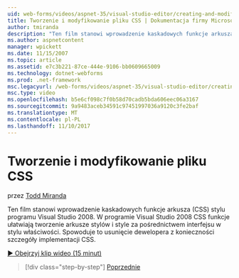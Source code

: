 ```yaml
---
uid: web-forms/videos/aspnet-35/visual-studio-editor/creating-and-modifying-a-css-file
title: Tworzenie i modyfikowanie pliku CSS | Dokumentacja firmy Microsoft
author: tmiranda
description: "Ten film stanowi wprowadzenie kaskadowych funkcje arkusza (CSS) stylu programu Visual Studio 2008. W programie Visual Studio 2008 CSS funkcje ułatwiają tworzenie arkuszy stylów..."
ms.author: aspnetcontent
manager: wpickett
ms.date: 11/15/2007
ms.topic: article
ms.assetid: e7c3b221-87ce-444e-9106-bb0609665009
ms.technology: dotnet-webforms
ms.prod: .net-framework
msc.legacyurl: /web-forms/videos/aspnet-35/visual-studio-editor/creating-and-modifying-a-css-file
msc.type: video
ms.openlocfilehash: b5e6cf098c7f0b58d70cadb5bda606eec06a3167
ms.sourcegitcommit: 9a9483aceb34591c97451997036a9120c3fe2baf
ms.translationtype: MT
ms.contentlocale: pl-PL
ms.lasthandoff: 11/10/2017
---
```

<a name="creating-and-modifying-a-css-file"></a>Tworzenie i modyfikowanie pliku CSS
====================
przez [Todd Miranda](https://github.com/tmiranda)

Ten film stanowi wprowadzenie kaskadowych funkcje arkusza (CSS) stylu programu Visual Studio 2008. W programie Visual Studio 2008 CSS funkcje ułatwiają tworzenie arkusze stylów i style za pośrednictwem interfejsu w stylu właściwości. Spowoduje to usunięcie dewelopera z konieczności szczegóły implementacji CSS.

[&#9654; Obejrzyj klip wideo (15 minut)](https://channel9.msdn.com/Blogs/ASP-NET-Site-Videos/creating-and-modifying-a-css-file)

>[!div class="step-by-step"]
[Poprzednie](quick-tour-of-the-visual-studio-2008-integrated-development-environment.md)
